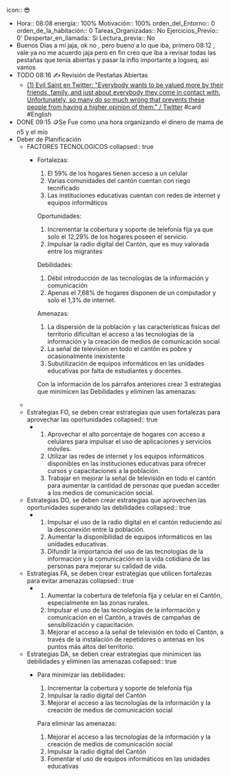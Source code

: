 icon:: 😎

- Hora:: 08:08 
  energía:: 100%
  Motivación:: 100%
  orden_del_Entorno:: 0
  orden_de_la_habitación:: 0
  Tareas_Organizadas:: No
  Ejercicios_Previo:: 0'
  Despertar_en_llamada:: Si
  Lectura_previa:: No
- Buenos Días a mi jaja, ok no , pero bueno a lo que iba, primero 08:12 , vale ya no me acuerdo jaja pero en fin creo que iba a revisar todas las pestañas que tenía abiertas y pasar la inflo importante a logseq, asi vamos
- TODO 08:16  ✍️ Revisión de Pestañas Abiertas
	- [(1) Evil Saint en Twitter: "Everybody wants to be valued more by their friends, family, and just about everybody they come in contact with. Unfortunately, so many do so much wrong that prevents these people from having a higher opinion of them." / Twitter](https://twitter.com/sanctemalum/status/1540339749642272769) #card #English
- DONE 09:15  🪙Se Fue como una hora organizando el dinero de mama de  n5 y el mío
- Deber de Planificación
	- FACTORES TECNOLOGICOS
	  collapsed:: true
		- Fortalezas:
		  1.  El 59% de los hogares tienen acceso a un celular
		  2. Varias comunidades del cantón cuentan con riego tecnificado
		  3. Las instituciones educativas cuentan con redes de internet y equipos informáticos
		  
		  Oportunidades:
		  1. Incrementar la cobertura y soporte de telefonía fija ya que solo el 12,29% de los hogares poseen el servicio.
		  2. Impulsar la radio digital del Cantón, que es muy valorada entre los migrantes
		  
		  Debilidades:
		  1. Débil introducción de las tecnologías de la información y comunicación
		  2. Apenas el 7,68% de hogares disponen de un computador y solo el 1,3% de internet.
		  
		  Amenazas:
		  1. La dispersión de la población y las características físicas del territorio dificultan el acceso a las tecnologías de la información y la creación de medios de comunicación social
		  2. La señal de televisión en todo el cantón es pobre y ocasionalmente inexistente
		  3. Subutilización de equipos informáticos en las unidades educativas por falta de estudiantes y docentes.
		  
		  Con la información de los párrafos anteriores crear 3 estrategias que minimicen  las Debilidades y  eliminen las amenazas:
	-
	- Estrategias  FO, se deben crear estrategias que usen fortalezas para aprovechar  las oportunidades
	  collapsed:: true
		- 1. Aprovechar el alto porcentaje de hogares con acceso a celulares para impulsar el uso de aplicaciones y servicios móviles. 
		  2. Utilizar las redes de internet y los equipos informáticos disponibles en las instituciones educativas para ofrecer cursos y capacitaciones a la población. 
		  3. Trabajar en mejorar la señal de televisión en todo el cantón para aumentar la cantidad de personas que puedan acceder a los medios de comunicación social.
	- Estrategias DO, se deben crear estrategias  que aprovechen  las oportunidades superando las debilidades
	  collapsed:: true
		- 1. Impulsar el uso de la radio digital en el cantón reduciendo así la desconexión entre la población.
		  2. Aumentar la disponibilidad de equipos informáticos en las unidades educativas.
		  3. Difundir la importancia del uso de las tecnologías de la información y la comunicación en la vida cotidiana de las personas para mejorar su calidad de vida.
	- Estrategias FA, se deben crear estrategias que utilicen fortalezas  para evitar amenazas
	  collapsed:: true
		- 1. Aumentar la cobertura de telefonía fija y celular en el Cantón, especialmente en las zonas rurales.
		  2. Impulsar el uso de las tecnologías de la información y comunicación en el Cantón, a través de campañas de sensibilización y capacitación.
		  3. Mejorar el acceso a la señal de televisión en todo el Cantón, a través de la instalación de repetidores o antenas en los puntos más altos del territorio.
	- Estrategias DA, se deben crear estrategias que minimicen las debilidades y eliminen las amenazas
	  collapsed:: true
		- Para minimizar las debilidades:
		  1. Incrementar la cobertura y soporte de telefonía fija
		  2. Impulsar la radio digital del Cantón
		  3. Mejorar el acceso a las tecnologías de la información y la creación de medios de comunicación social
		  
		  Para eliminar las amenazas:
		  1. Mejorar el acceso a las tecnologías de la información y la creación de medios de comunicación social
		  2. Impulsar la radio digital del Cantón
		  3. Fomentar el uso de equipos informáticos en las unidades educativas